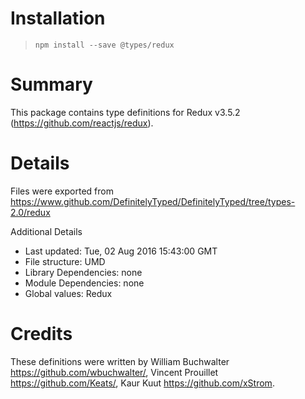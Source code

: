 # Installation
> `npm install --save @types/redux`

# Summary
This package contains type definitions for Redux v3.5.2 (https://github.com/reactjs/redux).

# Details
Files were exported from https://www.github.com/DefinitelyTyped/DefinitelyTyped/tree/types-2.0/redux

Additional Details
 * Last updated: Tue, 02 Aug 2016 15:43:00 GMT
 * File structure: UMD
 * Library Dependencies: none
 * Module Dependencies: none
 * Global values: Redux

# Credits
These definitions were written by William Buchwalter <https://github.com/wbuchwalter/>, Vincent Prouillet <https://github.com/Keats/>, Kaur Kuut <https://github.com/xStrom>.
